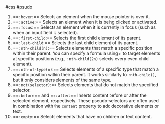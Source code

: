 #css #psudo 
1. ==`:hover`:== Selects an element when the mouse pointer is over it.
2. ==`:active`:== Selects an element when it is being clicked or activated.
3. ==`:focus`:== Selects an element when it is currently in focus (such as when an input field is selected).
4. ==`:first-child`:== Selects the first child element of its parent.
5. ==`:last-child`:== Selects the last child element of its parent.
6. ==`:nth-child(n)`:== Selects elements that match a specific position within their parent. You can specify a formula using `n` to target elements at specific positions (e.g., `:nth-child(2n)` selects every even child element).
7. ==`:nth-of-type(n)`:== Selects elements of a specific type that match a specific position within their parent. It works similarly to `:nth-child()`, but it only considers elements of the same type.
8. ==`:not(selector)`:== Selects elements that do not match the specified selector.
9. ==`:before`== and ==`:after`:== Inserts content before or after the selected element, respectively. These pseudo-selectors are often used in combination with the `content` property to add decorative elements or text.
10. ==`:empty`:== Selects elements that have no children or text content.